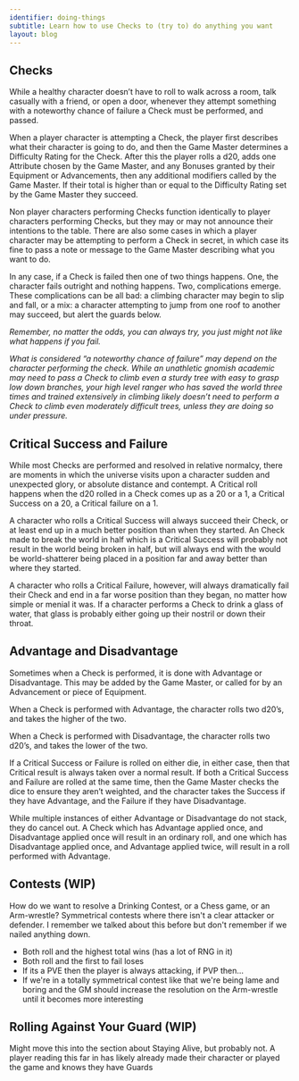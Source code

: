 ```yaml
---
identifier: doing-things
subtitle: Learn how to use Checks to (try to) do anything you want
layout: blog
---
```

## Checks

While a healthy character doesn’t have to roll to walk across a room, talk casually with a friend, or open a door, whenever they attempt something with a noteworthy chance of failure a Check must be performed, and passed. 

When a player character is attempting a Check, the player first describes what their character is going to do, and then the Game Master determines a Difficulty Rating for the Check. After this the player rolls a d20, adds one Attribute chosen by the Game Master, and any Bonuses granted by their Equipment or Advancements, then any additional modifiers called by the Game Master. If their total is higher than or equal to the Difficulty Rating set by the Game Master they succeed.

Non player characters performing Checks function identically to player characters performing Checks, but they may or may not announce their intentions to the table. There are also some cases in which a player character may be attempting to perform a Check in secret, in which case its fine to pass a note or message to the Game Master describing what you want to do.

In any case, if a Check is failed then one of two things happens. One, the character fails outright and nothing happens. Two, complications emerge. These complications can be all bad: a climbing character may begin to slip and fall, or a mix: a character attempting to jump from one roof to another may succeed, but alert the guards below. 

*Remember, no matter the odds, you can always try, you just might not like what happens if you fail.*

*What is considered “a noteworthy chance of failure” may depend on the character performing the check. While an unathletic gnomish academic may need to pass a Check to climb even a sturdy tree with easy to grasp low down branches, your high level ranger who has saved the world three times and trained extensively in climbing likely doesn’t need to perform a Check to climb even moderately difficult trees, unless they are doing so under pressure.*

## Critical Success and Failure

While most Checks are performed and resolved in relative normalcy, there are moments in which the universe visits upon a character sudden and unexpected glory, or absolute distance and contempt. A Critical roll happens when the d20 rolled in a Check comes up as a 20 or a 1, a Critical Success on a 20, a Critical failure on a 1. 

A character who rolls a Critical Success will always succeed their Check, or at least end up in a much better position than when they started. An Check made to break the world in half which is a Critical Success will probably not result in the world being broken in half, but will always end with the would be world-shatterer being placed in a position far and away better than where they started. 

A character who rolls a Critical Failure, however, will always dramatically fail their Check and end in a far worse position than they began, no matter how simple or menial it was. If a character performs a Check to drink a glass of water, that glass is probably either going up their nostril or down their throat.

## Advantage and Disadvantage

Sometimes when a Check is performed, it is done with Advantage or Disadvantage. This may be added by the Game Master, or called for by an Advancement or piece of Equipment.

When a Check is performed with Advantage, the character rolls two d20’s, and takes the higher of the two. 

When a Check is performed with Disadvantage, the character rolls two d20’s, and takes the lower of the two. 

If a Critical Success or Failure is rolled on either die, in either case, then that Critical result is always taken over a normal result. If both a Critical Success and Failure are rolled at the same time, then the Game Master checks the dice to ensure they aren’t weighted, and the character takes the Success if they have Advantage, and the Failure if they have Disadvantage.

While multiple instances of either Advantage or Disadvantage do not stack, they do cancel out. A Check which has Advantage applied once, and Disadvantage applied once will result in an ordinary roll, and one which has Disadvantage applied once, and Advantage applied twice, will result in a roll performed with Advantage.

## Contests (WIP)

How do we want to resolve a Drinking Contest, or a Chess game, or an Arm-wrestle? Symmetrical contests where there isn't a clear attacker or defender. I remember we talked about this before but don't remember if we nailed anything down.

- Both roll and the highest total wins (has a lot of RNG in it)
- Both roll and the first to fail loses
- If its a PVE then the player is always attacking, if PVP then...
- If we're in a totally symmetrical contest like that we're being lame and boring and the GM should increase the resolution on the Arm-wrestle until it becomes more interesting 

## Rolling Against Your Guard (WIP)

Might move this into the section about Staying Alive, but probably not. A player reading this far in has likely already made their character or played the game and knows they have Guards